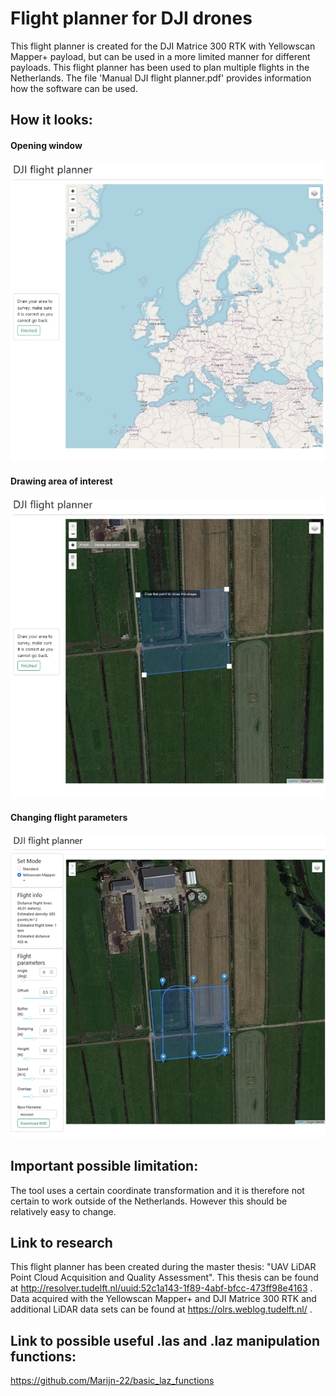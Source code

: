 # Flight planner for DJI drones

This flight planner is created for the DJI Matrice 300 RTK with Yellowscan Mapper+ payload, but can be used in a more limited manner for different payloads. This flight planner has been used to plan multiple flights in the Netherlands. The file 'Manual DJI flight planner.pdf' provides information how the software can be used.


## How it looks:
#### Opening window
![alt-text-1](https://github.com/Marijn-22/dji_flight_planner/blob/master/data/opening_window.png?raw=true) 
#### Drawing area of interest
![alt-text-2](https://github.com/Marijn-22/dji_flight_planner/blob/master/data/area_of_interest.png?raw=true)

#### Changing flight parameters
![alt text](https://github.com/Marijn-22/dji_flight_planner/blob/master/data/main_menu.png?raw=true)

## Important possible limitation:
The tool uses a certain coordinate transformation and it is therefore not certain to work outside of the Netherlands. However this should be relatively easy to change.


## Link to research
This flight planner has been created during the master thesis: "UAV LiDAR Point Cloud Acquisition and Quality Assessment". This thesis can be found at http://resolver.tudelft.nl/uuid:52c1a143-1f89-4abf-bfcc-473ff98e4163 . Data acquired with the Yellowscan Mapper+ and DJI Matrice 300 RTK and additional LiDAR data sets can be found at https://olrs.weblog.tudelft.nl/ . 

## Link to possible useful .las and .laz manipulation functions:
https://github.com/Marijn-22/basic_laz_functions